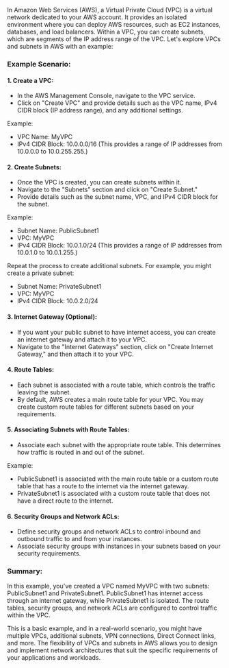 In Amazon Web Services (AWS), a Virtual Private Cloud (VPC) is a virtual network dedicated to your AWS account. It provides an isolated environment where you can deploy AWS resources, such as EC2 instances, databases, and load balancers. Within a VPC, you can create subnets, which are segments of the IP address range of the VPC. Let's explore VPCs and subnets in AWS with an example:

### Example Scenario:

#### 1. **Create a VPC:**
   - In the AWS Management Console, navigate to the VPC service.
   - Click on "Create VPC" and provide details such as the VPC name, IPv4 CIDR block (IP address range), and any additional settings.

   Example:
   - VPC Name: MyVPC
   - IPv4 CIDR Block: 10.0.0.0/16 (This provides a range of IP addresses from 10.0.0.0 to 10.0.255.255.)

#### 2. **Create Subnets:**
   - Once the VPC is created, you can create subnets within it.
   - Navigate to the "Subnets" section and click on "Create Subnet."
   - Provide details such as the subnet name, VPC, and IPv4 CIDR block for the subnet.

   Example:
   - Subnet Name: PublicSubnet1
   - VPC: MyVPC
   - IPv4 CIDR Block: 10.0.1.0/24 (This provides a range of IP addresses from 10.0.1.0 to 10.0.1.255.)

   Repeat the process to create additional subnets. For example, you might create a private subnet:

   - Subnet Name: PrivateSubnet1
   - VPC: MyVPC
   - IPv4 CIDR Block: 10.0.2.0/24

#### 3. **Internet Gateway (Optional):**
   - If you want your public subnet to have internet access, you can create an internet gateway and attach it to your VPC.
   - Navigate to the "Internet Gateways" section, click on "Create Internet Gateway," and then attach it to your VPC.

#### 4. **Route Tables:**
   - Each subnet is associated with a route table, which controls the traffic leaving the subnet.
   - By default, AWS creates a main route table for your VPC. You may create custom route tables for different subnets based on your requirements.

#### 5. **Associating Subnets with Route Tables:**
   - Associate each subnet with the appropriate route table. This determines how traffic is routed in and out of the subnet.

   Example:
   - PublicSubnet1 is associated with the main route table or a custom route table that has a route to the internet via the internet gateway.
   - PrivateSubnet1 is associated with a custom route table that does not have a direct route to the internet.

#### 6. **Security Groups and Network ACLs:**
   - Define security groups and network ACLs to control inbound and outbound traffic to and from your instances.
   - Associate security groups with instances in your subnets based on your security requirements.

### Summary:

In this example, you've created a VPC named MyVPC with two subnets: PublicSubnet1 and PrivateSubnet1. PublicSubnet1 has internet access through an internet gateway, while PrivateSubnet1 is isolated. The route tables, security groups, and network ACLs are configured to control traffic within the VPC.

This is a basic example, and in a real-world scenario, you might have multiple VPCs, additional subnets, VPN connections, Direct Connect links, and more. The flexibility of VPCs and subnets in AWS allows you to design and implement network architectures that suit the specific requirements of your applications and workloads.
